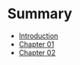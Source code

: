 # Summary

* [Introduction](README.md)
* [Chapter 01](/chapter-01.md)
* [Chapter 02](/chapter-02.md)



